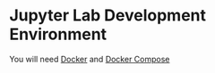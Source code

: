 # Jupyter Lab Development Environment

You will need [Docker](https://docs.docker.com/get-docker/) and [Docker Compose](https://docs.docker.com/compose/install/)
